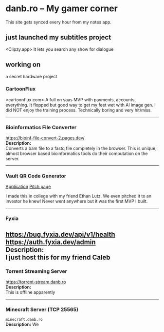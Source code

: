 # danb.ro – My gamer corner
This site gets synced every hour from my notes app. 


## just launched my subtitles project
<Clipzy.app>
It lets you search any show for dialogue 


## working on 
a secret hardware project 


### CartoonFlux
<cartoonflux.com>
A full on saas MVP with payments, accounts, everything. It flopped but good way to get my feet wet with AI image gen. I did NOT enjoy the training process. Technically boring and very hit/miss.

---

### Bioinformatics File Converter  
<https://bioinf-file-convert-2.pages.dev/>  
**Description:**  
Converts a bam file to a fastq file completely in the browser. This is unique; almost browser based bioinformatics tools do their computation on the server.

---

### Vault QR  Code Generator  
[Application](https://vaultqrgen.danb.ro)
[Pitch page](https://vaultqr.danb.ro)
 
I made this in college with my friend Ethan Lutz. We even pitched it to an investor he knew! Never went anywhere but it was the first MVP I built.

---

### Fyxia   
<https://bug.fyxia.dev/api/v1/health>    
<https://auth.fyxia.dev/admin>  
**Description:**  
I just host this for my friend Caleb
---  

### Torrent Streaming Server  
<https://torrent-stream.danb.ro>  
**Description:**  
This is offline apparently

---

### Minecraft Server (TCP 25565)  
`minecraft.danb.ro`  
**Description:**
We
